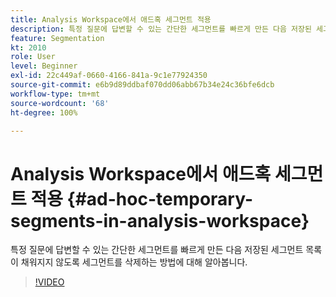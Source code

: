 ```yaml
---
title: Analysis Workspace에서 애드혹 세그먼트 적용
description: 특정 질문에 답변할 수 있는 간단한 세그먼트를 빠르게 만든 다음 저장된 세그먼트 목록이 채워지지 않도록 세그먼트를 삭제하는 방법에 대해 알아봅니다.
feature: Segmentation
kt: 2010
role: User
level: Beginner
exl-id: 22c449af-0660-4166-841a-9c1e77924350
source-git-commit: e6b9d89ddbaf070dd06abb67b34e24c36bfe6dcb
workflow-type: tm+mt
source-wordcount: '68'
ht-degree: 100%

---
```


# Analysis Workspace에서 애드혹 세그먼트 적용 {#ad-hoc-temporary-segments-in-analysis-workspace}

특정 질문에 답변할 수 있는 간단한 세그먼트를 빠르게 만든 다음 저장된 세그먼트 목록이 채워지지 않도록 세그먼트를 삭제하는 방법에 대해 알아봅니다.

>[!VIDEO](https://video.tv.adobe.com/v/23978/?quality=12&learn=on)
